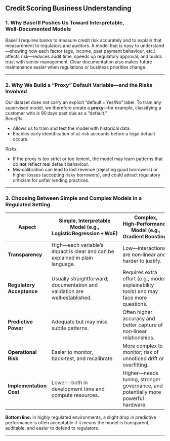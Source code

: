 ## Credit Scoring Business Understanding

### 1. Why Basel II Pushes Us Toward Interpretable, Well‑Documented Models  
Basel II requires banks to measure credit risk accurately and to explain that measurement to regulators and auditors. A model that is easy to understand—showing how each factor (age, income, past payment behaviour, etc.) affects risk—reduces audit time, speeds up regulatory approval, and builds trust with senior management. Clear documentation also makes future maintenance easier when regulations or business priorities change.

---

### 2. Why We Build a “Proxy” Default Variable—and the Risks Involved  
Our dataset does not carry an explicit “default = Yes/No” label. To train any supervised model, we therefore create a **proxy**—for example, classifying a customer who is 90 days past due as a “default.”  
*Benefits*:  
* Allows us to train and test the model with historical data.  
* Enables early identification of at‑risk accounts before a legal default occurs.  

*Risks*:  
* If the proxy is too strict or too lenient, the model may learn patterns that do **not** reflect real default behaviour.  
* Mis‑calibration can lead to lost revenue (rejecting good borrowers) or higher losses (accepting risky borrowers), and could attract regulatory criticism for unfair lending practices.

---

### 3. Choosing Between Simple and Complex Models in a Regulated Setting  

| Aspect | Simple, Interpretable Model (e.g., Logistic Regression + WoE) | Complex, High‑Performance Model (e.g., Gradient Boosting) |
|--------|--------------------------------------------------------------|-----------------------------------------------------------|
| **Transparency** | High—each variable’s impact is clear and can be explained in plain language. | Low—interactions are non‑linear and harder to justify. |
| **Regulatory Acceptance** | Usually straightforward; documentation and validation are well‑established. | Requires extra effort (e.g., model explainability tools) and may face more questions. |
| **Predictive Power** | Adequate but may miss subtle patterns. | Often higher accuracy and better capture of non‑linear relationships. |
| **Operational Risk** | Easier to monitor, back‑test, and recalibrate. | More complex to monitor; risk of unnoticed drift or overfitting. |
| **Implementation Cost** | Lower—both in development time and compute resources. | Higher—needs tuning, stronger governance, and potentially more powerful hardware. |

**Bottom line:** In highly regulated environments, a slight drop in predictive performance is often acceptable if it means the model is transparent, auditable, and easier to defend to regulators.

---
